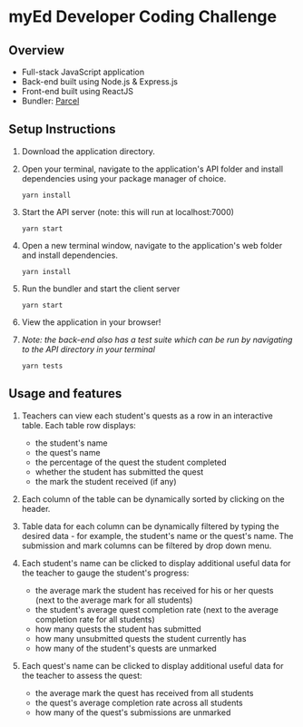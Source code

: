 # myEd Developer Coding Challenge

## Overview
 - Full-stack JavaScript application
 - Back-end built using Node.js & Express.js
 - Front-end built using ReactJS
 - Bundler: [Parcel](https://www.npmjs.com/package/parcel) 

## Setup Instructions

 1. Download the application directory. 

 2. Open your terminal, navigate to the application's API folder and install dependencies using your package manager of choice.

 		yarn install 
	  
 3. Start the API server (note: this will run at localhost:7000)  
 
  		yarn start
  
 4. Open a new terminal window, navigate to the application's web folder and install dependencies.

 		yarn install 
	  
 5. Run the bundler and start the client server  
 
  		yarn start
 
 6. View the application in your browser!
 
 7. *Note: the back-end also has a test suite which can be run by navigating to the API directory in your terminal*
	 
  		yarn tests
	
## Usage and features

1. Teachers can view each student's quests as a row in an interactive table. Each table row displays:

  	- the student's name 
  	- the quest's name
  	- the percentage of the quest the student completed
  	- whether the student has submitted the quest
  	- the mark the student received (if any)

2. Each column of the table can be dynamically sorted by clicking on the header.

3. Table data for each column can be dynamically filtered by typing the desired data - for example, the student's name or the quest's name. The submission and mark columns can be filtered by drop down menu.

4. Each student's name can be clicked to display additional useful data for the teacher to gauge the student's progress:
	  - the average mark the student has received for his or her quests (next to the average mark for all students)
	  - the student's average quest completion rate (next to the average completion rate for all students)
	  - how many quests the student has submitted
	  - how many unsubmitted quests the student currently has
	  - how many of the student's quests are unmarked

5. Each quest's name can be clicked to display additional useful data for the teacher to assess the quest:
	  - the average mark the quest has received from all students
	  - the quest's average completion rate across all students
	  - how many of the quest's submissions are unmarked
